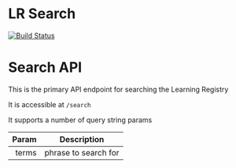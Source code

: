 LR Search
========
[![Build Status](https://travis-ci.org/adlnet/LR-Search.png?branch=master)](https://travis-ci.org/adlnet/LR-Search)

# Search API

This is the primary API endpoint for searching the Learning Registry

It is accessible at ```/search```

It supports a number of query string params

| Param | Description        |
|------:|:------------------:|
|terms  |phrase to search for|
